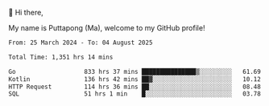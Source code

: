 👋 Hi there,

My name is Puttapong (Ma), welcome to my GitHub profile!

<!--START_SECTION:waka-->

```txt
From: 25 March 2024 - To: 04 August 2025

Total Time: 1,351 hrs 14 mins

Go                   833 hrs 37 mins ███████████████▒░░░░░░░░░   61.69 %
Kotlin               136 hrs 42 mins ██▓░░░░░░░░░░░░░░░░░░░░░░   10.12 %
HTTP Request         114 hrs 36 mins ██░░░░░░░░░░░░░░░░░░░░░░░   08.48 %
SQL                  51 hrs 1 min    █░░░░░░░░░░░░░░░░░░░░░░░░   03.78 %
```

<!--END_SECTION:waka-->
